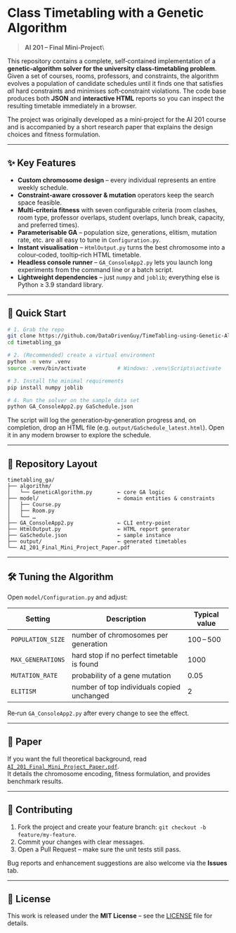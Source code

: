 # Class Timetabling with a Genetic Algorithm

> **AI 201 – Final Mini‑Project**\

This repository contains a complete, self‑contained implementation of a **genetic‑algorithm solver for the university class‑timetabling problem**.\
Given a set of courses, rooms, professors, and constraints, the algorithm evolves a population of candidate schedules until it finds one that satisfies *all* hard constraints and minimises soft‑constraint violations.  The code base produces both **JSON** and **interactive HTML** reports so you can inspect the resulting timetable immediately in a browser.

The project was originally developed as a mini‑project for the AI 201 course and is accompanied by a short research paper that explains the design choices and fitness formulation.

---

## ✨ Key Features

- **Custom chromosome design** – every individual represents an entire weekly schedule.
- **Constraint‑aware crossover & mutation** operators keep the search space feasible.
- **Multi‑criteria fitness** with seven configurable criteria (room clashes, room type, professor overlaps, student overlaps, lunch break, capacity, and preferred times).
- **Parameterisable GA** – population size, generations, elitism, mutation rate, etc. are all easy to tune in `Configuration.py`.
- **Instant visualisation** – `HtmlOutput.py` turns the best chromosome into a colour‑coded, tooltip‑rich HTML timetable.
- **Headless console runner** – `GA_ConsoleApp2.py` lets you launch long experiments from the command line or a batch script.
- **Lightweight dependencies** – just `numpy` and `joblib`; everything else is Python ≥ 3.9 standard library.

---

## 🚀 Quick Start

```bash
# 1. Grab the repo
git clone https://github.com/DataDrivenGuy/TimeTabling-using-Genetic-Algo.git
cd timetabling_ga

# 2. (Recommended) create a virtual environment
python -m venv .venv
source .venv/bin/activate          # Windows: .venv\Scripts\activate

# 3. Install the minimal requirements
pip install numpy joblib

# 4. Run the solver on the sample data set
python GA_ConsoleApp2.py GaSchedule.json
```

The script will log the generation‑by‑generation progress and, on completion, drop an HTML file (e.g. `output/GaSchedule_latest.html`). Open it in any modern browser to explore the schedule.

---

## 📁 Repository Layout

```text
timetabling_ga/
├── algorithm/
│   └── GeneticAlgorithm.py        ← core GA logic
├── model/                         ← domain entities & constraints
│   ├── Course.py
│   ├── Room.py
│   └── …
├── GA_ConsoleApp2.py              ← CLI entry‑point
├── HtmlOutput.py                  ← HTML report generator
├── GaSchedule.json                ← sample instance
├── output/                        ← generated timetables
└── AI_201_Final_Mini_Project_Paper.pdf
```

---

## 🛠 Tuning the Algorithm

Open `model/Configuration.py` and adjust:

| Setting           | Description                                | Typical value |
| ----------------- | ------------------------------------------ | ------------- |
| `POPULATION_SIZE` | number of chromosomes per generation       | 100 – 500     |
| `MAX_GENERATIONS` | hard stop if no perfect timetable is found | 1000          |
| `MUTATION_RATE`   | probability of a gene mutation             | 0.05          |
| `ELITISM`         | number of top individuals copied unchanged | 2             |

Re‑run `GA_ConsoleApp2.py` after every change to see the effect.

---

## 📝 Paper

If you want the full theoretical background, read [`AI_201_Final_Mini_Project_Paper.pdf`](AI_201_Final_Mini_Project_Paper.pdf).\
It details the chromosome encoding, fitness formulation, and provides benchmark results.

---

## 🤝 Contributing

1. Fork the project and create your feature branch: `git checkout -b feature/my‑feature`.
2. Commit your changes with clear messages.
3. Open a Pull Request – make sure the unit tests still pass.

Bug reports and enhancement suggestions are also welcome via the **Issues** tab.

---

## 📄 License

This work is released under the **MIT License** – see the [LICENSE](LICENSE) file for details.

